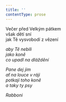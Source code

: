 ```yaml
---
title: ''
contentType: prose
---
```


<section>

Večer před Velkým pátkem  
však dětí sní  
jak Tě vysvobodí z vězení

_aby Tě nebili  
jako koně  
co upadl na dláždění_

</section>

<section>

_Pane dej jim  
ať na louce v ráji  
potkají toho koně  
a taky ty psy_

</section>

<section>

_Rabboni_

</section>
